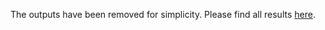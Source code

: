 The outputs have been removed for simplicity. Please find all results [here](https://ucsdcloud-my.sharepoint.com/personal/ohalawa_ucsd_edu/_layouts/15/onedrive.aspx?id=%2Fpersonal%2Fohalawa%5Fucsd%5Fedu%2FDocuments%2FEssenCDNA%20Outputs).
